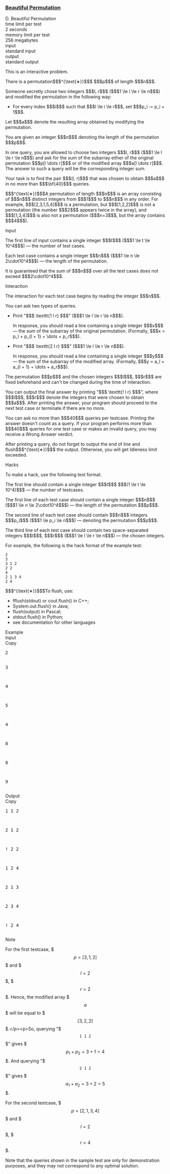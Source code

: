 <h3><a href="https://codeforces.com/contest/2162/problem/D" target="_blank" rel="noopener noreferrer">Beautiful Permutation</a></h3>

<div class="header"><div class="title">D. Beautiful Permutation</div><div class="time-limit"><div class="property-title">time limit per test</div>2 seconds</div><div class="memory-limit"><div class="property-title">memory limit per test</div>256 megabytes</div><div class="input-file input-standard"><div class="property-title">input</div>standard input</div><div class="output-file output-standard"><div class="property-title">output</div>standard output</div></div><div><p><span class="tex-font-style-bf">This is an interactive problem.</span></p><p>There is a <span class="tex-font-style-it">permutation</span>$$$^{\text{∗}}$$$ $$$p$$$ of length $$$n$$$.</p><p>Someone secretly chose two integers $$$l, r$$$ ($$$1 \le l \le r \le n$$$) and modified the permutation in the following way: </p><ul> <li> For every index $$$i$$$ such that $$$l \le i \le r$$$, set $$$p_i := p_i + 1$$$. </li></ul><p>Let $$$a$$$ denote the resulting array obtained by modifying the permutation.</p><p>You are given an integer $$$n$$$ denoting the length of the permutation $$$p$$$.</p><p>In one query, you are allowed to choose two integers $$$l, r$$$ ($$$1 \le l \le r \le n$$$) and ask for the sum of the subarray either of the original permutation $$$p[l \dots r]$$$ or of the modified array $$$a[l \dots r]$$$. The answer to such a query will be the corresponding integer sum.</p><p>Your task is to find the pair $$$(l, r)$$$ that was chosen to obtain $$$a$$$ in no more than $$$\bf{40}$$$ queries.</p><div class="statement-footnote"><p>$$$^{\text{∗}}$$$A permutation of length $$$n$$$ is an array consisting of $$$n$$$ distinct integers from $$$1$$$ to $$$n$$$ in any order. For example, $$$[2,3,1,5,4]$$$ is a permutation, but $$$[1,2,2]$$$ is not a permutation (the number $$$2$$$ appears twice in the array), and $$$[1,3,4]$$$ is also not a permutation ($$$n=3$$$, but the array contains $$$4$$$). </p></div></div><div class="input-specification"><div class="section-title">Input</div><p>The first line of input contains a single integer $$$t$$$ ($$$1 \le t \le 10^4$$$) — the number of test cases.</p><p>Each test case contains a single integer $$$n$$$ ($$$1 \le n \le 2\cdot10^4$$$) — the length of the permutation.</p><p>It is guaranteed that the sum of $$$n$$$ over all the test cases does not exceed $$$2\cdot10^4$$$.</p></div><div><div class="section-title">Interaction</div><p>The interaction for each test case begins by reading the integer $$$n$$$.</p><p>You can ask two types of queries. </p><ul> <li> Print "$$$ \texttt{1 l r} $$$" ($$$1 \le l \le r \le n$$$).<p>In response, you should read a line containing a single integer $$$x$$$ — the sum of the subarray of the original permutation. (Formally, $$$x = p_l + p_{l + 1} + \dots + p_r$$$).</p><p> </p></li><li> Print "$$$ \texttt{2 l r} $$$" ($$$1 \le l \le r \le n$$$).<p>In response, you should read a line containing a single integer $$$y$$$ — the sum of the subarray of the modified array. (Formally, $$$y = a_l + a_{l + 1} + \dots + a_r$$$). </p></li></ul><p>The permutation $$$p$$$ and the chosen integers $$$l$$$, $$$r$$$ are fixed beforehand and can't be changed during the time of interaction.</p><p>You can output the final answer by printing "$$$ \texttt{! l r} $$$", where $$$l$$$, $$$r$$$ denote the integers that were chosen to obtain $$$a$$$. After printing the answer, your program should proceed to the next test case or terminate if there are no more.</p><p>You can ask no more than $$$40$$$ queries per testcase. <span class="tex-font-style-bf">Printing the answer doesn't count as a query.</span> If your program performs more than $$$40$$$ queries for one test case or makes an invalid query, you may receive a <span class="tex-font-style-tt">Wrong Answer</span> verdict.</p><p>After printing a query, do not forget to output the end of line and flush$$$^{\text{∗}}$$$ the output. Otherwise, you will get <span class="tex-font-style-tt">Idleness limit exceeded</span>.</p><p><span class="tex-font-style-bf"><span class="tex-font-style-section">Hacks</span></span></p><p>To make a hack, use the following test format.</p><p>The first line should contain a single integer $$$t$$$ $$$(1 \le t \le 10^4)$$$ — the number of testcases.</p><p>The first line of each test case should contain a single integer $$$n$$$ ($$$1 \le n \le 2\cdot10^4$$$) — the length of the permutation $$$p$$$.</p><p>The second line of each test case should contain $$$n$$$ integers $$$p_i$$$ ($$$1 \le p_i \le n$$$) — denoting the permutation $$$p$$$.</p><p>The third line of each test case should contain two space-separated integers $$$l$$$, $$$r$$$ ($$$1 \le l \le r \le n$$$) — the chosen integers.</p><p>For example, the following is the hack format of the example test: </p><pre class="lstlisting"><code class="prettyprint prettyprinted" style=""><span class="lit">2</span><br><span class="lit">3</span><br><span class="lit">3</span><span class="pln"> </span><span class="lit">1</span><span class="pln"> </span><span class="lit">2</span><br><span class="lit">2</span><span class="pln"> </span><span class="lit">2</span><br><span class="lit">4</span><br><span class="lit">2</span><span class="pln"> </span><span class="lit">1</span><span class="pln"> </span><span class="lit">3</span><span class="pln"> </span><span class="lit">4</span><br><span class="lit">2</span><span class="pln"> </span><span class="lit">4</span><br></code></pre><div class="statement-footnote"><p>$$$^{\text{∗}}$$$To flush, use:</p><ul> <li> <span class="tex-font-style-tt">fflush(stdout)</span> or <span class="tex-font-style-tt">cout.flush()</span> in C++; </li><li> <span class="tex-font-style-tt">System.out.flush()</span> in Java; </li><li> <span class="tex-font-style-tt">flush(output)</span> in Pascal; </li><li> <span class="tex-font-style-tt">stdout.flush()</span> in Python; </li><li> see documentation for other languages </li></ul></div></div><div class="sample-tests"><div class="section-title">Example</div><div class="sample-test"><div class="input"><div class="title">Input<div title="Copy" data-clipboard-target="#id0043354509959845045" id="id007678367369134882" class="input-output-copier">Copy</div></div><pre id="id0043354509959845045">2


3

4

5


4

8

8

9</pre></div><div class="output"><div class="title">Output<div title="Copy" data-clipboard-target="#id008984438536790734" id="id007979577699852384" class="input-output-copier">Copy</div></div><pre id="id008984438536790734">
1 1 2

2 1 2

! 2 2

1 2 4

2 1 3

2 3 4

! 2 4
</pre></div></div></div><div class="note"><div class="section-title">Note</div><p>For the first testcase, $$$p = [3, 1, 2]$$$ and $$$l = 2$$$, $$$r = 2$$$. Hence, the modified array $$$a$$$ will be equal to $$$[3, 2, 2]$$$.</p><p>So, querying "$$$\texttt{1 1 2}$$$" gives $$$p_1 + p_2 = 3 + 1 = 4$$$. And querying "$$$\texttt{2 1 2}$$$" gives $$$a_1 + a_2 = 3 + 2 = 5$$$.</p><p>For the second testcase, $$$p = [2, 1, 3, 4]$$$ and $$$l = 2$$$, $$$r = 4$$$.</p><p>Note that the queries shown in the sample test are only for demonstration purposes, and they may not correspond to any optimal solution.</p></div>